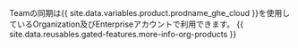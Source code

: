 Teamの同期は{{ site.data.variables.product.prodname_ghe_cloud }}を使用しているOrganization及びEnterpriseアカウントで利用できます。 {{ site.data.reusables.gated-features.more-info-org-products }}
